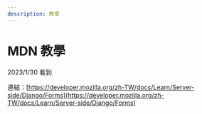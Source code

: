 ```yaml
---
description: 教學
---
```


# MDN 教學

2023/1/30 看到

連結：[https://developer.mozilla.org/zh-TW/docs/Learn/Server-side/Django/Forms](https://developer.mozilla.org/zh-TW/docs/Learn/Server-side/Django/Forms)

